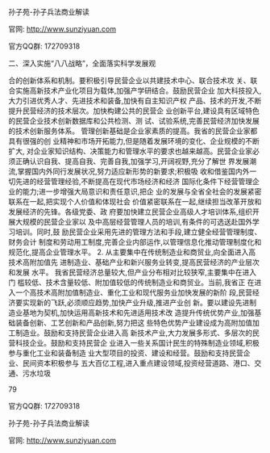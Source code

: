 孙子苑-孙子兵法商业解读

官网: http://www.sunziyuan.com

官方QQ群: 172709318

二、深入实施“八八战略”，全面落实科学发展观

合的创新体系和机制。要积极引导民营企业以共建技术中心、联合技术攻
关、联合实施高新技术产业化项目为载体,加强产学研结合。鼓励民营企业
加大科技投入,大力引进优秀人才、先进技术和装备,加快有自主知识产权
产品、技术的开发,不断提升民营经济的技术层次。加快构建公共的民营企
业创新平台,建设具有区域特色的民营企业技术创新数据库和公共检测、测
试、试验系统,完善民营经济加快发展的技术创新服务体系。
管理创新基础是企业家素质的提高。我省的民营企业家都具有很强的创
业精神和市场开拓能力,但是随着发展环境的变化、企业规模的不断扩大,
对企业家知识结构、决策能力和管理水平的要求也越来越高。民营企业家必
须正确认识自我、提高自我、完善自我,加强学习,开阔视野,充分了解世
界发展潮流,掌握国内外同行发展状况,努力适应新形势的新要求;积极吸
收和借鉴国内外一切先进的经营管理经验,不断提高在现代市场经济和经济
国际化条件下经营管理企业的能力;进一步增强大局意识和责任意识,把企
业的发展与全省全社会的发展紧密联系在一起,把实现个人价值和体现社会
价值紧密联系在一起,继续担当改革开放和发展经济的先锋。各级党委、政
府要加快建立民营企业高级人才培训体系,组织开展大规模的民营企业家以
及中高层经营管理人员的培训,有条件的可选送赴国外学习培训。同时,鼓
励民营企业采用先进的管理方法和手段,建立健全经营管理制度、财务会计
制度和劳动用工制度,完善企业内部运作,以管理信息化推动管理制度化和
规范化,提高企业管理水平。
2. 从主要集中在传统制造业和商贸业,向全面进入高技术高附加值先
进制造业、基础产业和新兴服务业转变,提高民营经济的产业层次和发展
水平。
我省民营经济总量较大,但产业分布相对比较狭窄,主要集中在进入门
槛较低、技术含量较低、附加值较低的传统制造业和商贸业。当前,我省正
在进入一个高技术高附加值制造业、重化工业和现代服务业加快发展的新阶
段,民营经济要实现新的飞跃,必须顺应趋势,加快产业升级,推进产业创
新。要以建设先进制造业基地为契机,加快运用高新技术和先进适用技术改
造提升传统优势产业,加强基础装备创新、工艺创新和产品创新,努力把这
些特色优势产业建设成为高附加值加工制造业。鼓励和支持民营企业进入高
新技术产业,大力发展多形式、多层次的民营科技企业。鼓励和支持民营企
业进入一些关系国计民生的特殊制造业领域,积极参与重化工业和装备制造
业大型项目的投资、建设和经营。鼓励和支持民营企业、民间资本积极参与
五大百亿工程,进入重点建设领域,投资经营道路、港口、交通、污水垃圾

79

官方QQ群: 172709318

孙子苑-孙子兵法商业解读

官网: http://www.sunziyuan.com